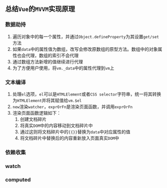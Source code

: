 ## 总结`Vue`的`MVVM`实现原理
### 数据劫持
1. 遍历对象中的每一个属性，并通过`Object.defineProperty`为其设置`get/set`方法
2. 如果`data`中的属性值为数组，改写会修改原数组的原型方法。数组中的对象属性也会代理，数组的索引不会代理
3. 通过数组方法新增的值继续进行代理
4. 为了方便用户使用，将`vm._data`中的属性代理到`vm`上

### 文本编译
1. 处理`el`选项，`el`可以是`HTMLElement`或者`CSS selector`字符串，统一将其转换为`HTMLElement`并将其赋值给`vm.$el`
2. `new`渲染`watcher`，`exprOrFn`是渲染页面函数，并调用`exprOrFn`
3. 渲染页面函数逻辑如下：
    1. 创建文档碎片
    2. 将真实`DOM`中的内容移动到文档碎片中
    3. 通过这则将文档碎片中的`{{}}`替换为`data`中对应属性的值
    4. 将文档碎片中替换后的内容重新放入页面真实`DOM`中 

### 依赖收集
### watch
### computed
